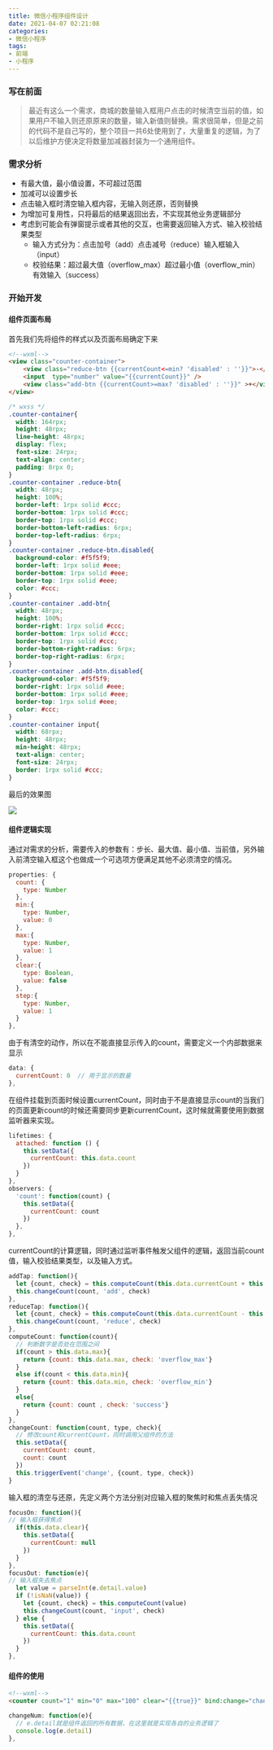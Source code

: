 ```yaml
---
title: 微信小程序组件设计
date: 2021-04-07 02:21:08
categories: 
- 微信小程序
tags:
- 前端
- 小程序
---
```



### 写在前面
> 最近有这么一个需求，商城的数量输入框用户点击的时候清空当前的值，如果用户不输入则还原原来的数量，输入新值则替换。需求很简单，但是之前的代码不是自己写的，整个项目一共6处使用到了，大量重复的逻辑，为了以后维护方便决定将数量加减器封装为一个通用组件。

<!--more-->
### 需求分析
- 有最大值，最小值设置，不可超过范围
- 加减可以设置步长
- 点击输入框时清空输入框内容，无输入则还原，否则替换
- 为增加可复用性，只将最后的结果返回出去，不实现其他业务逻辑部分
- 考虑到可能会有弹窗提示或者其他的交互，也需要返回输入方式、输入校验结果类型
  - 输入方式分为：点击加号（add）点击减号（reduce）输入框输入（input）
  - 校验结果：超过最大值（overflow_max）超过最小值（overflow_min）有效输入（success）

### 开始开发

#### 组件页面布局
首先我们先将组件的样式以及页面布局确定下来
```html
<!--wxml-->
<view class="counter-container">
    <view class="reduce-btn {{currentCount<=min? 'disabled' : ''}}">-</view>
    <input  type="number" value="{{currentCount}}" />
    <view class="add-btn {{currentCount>=max? 'disabled' : ''}}" >+</view>
</view>
```
```css
/* wxss */
.counter-container{
  width: 164rpx;
  height: 48rpx;
  line-height: 48rpx;
  display: flex;
  font-size: 24rpx;
  text-align: center;
  padding: 8rpx 0;
}
.counter-container .reduce-btn{
  width: 48rpx;
  height: 100%;
  border-left: 1rpx solid #ccc;
  border-bottom: 1rpx solid #ccc;
  border-top: 1rpx solid #ccc;
  border-bottom-left-radius: 6rpx;
  border-top-left-radius: 6rpx;
}
.counter-container .reduce-btn.disabled{
  background-color: #f5f5f9;
  border-left: 1rpx solid #eee;
  border-bottom: 1rpx solid #eee;
  border-top: 1rpx solid #eee;
  color: #ccc;
}
.counter-container .add-btn{
  width: 48rpx;
  height: 100%;
  border-right: 1rpx solid #ccc;
  border-bottom: 1rpx solid #ccc;
  border-top: 1rpx solid #ccc;
  border-bottom-right-radius: 6rpx;
  border-top-right-radius: 6rpx;
}
.counter-container .add-btn.disabled{
  background-color: #f5f5f9;
  border-right: 1rpx solid #eee;
  border-bottom: 1rpx solid #eee;
  border-top: 1rpx solid #eee;
  color: #ccc;
}
.counter-container input{
  width: 68rpx;
  height: 48rpx;
  min-height: 48rpx;
  text-align: center;
  font-size: 24rpx;
  border: 1rpx solid #ccc;
}
```
最后的效果图

![](1.png)

#### 组件逻辑实现

通过对需求的分析，需要传入的参数有：步长、最大值、最小值、当前值，另外输入前清空输入框这个也做成一个可选项方便满足其他不必须清空的情况。

```javascript
properties: {
  count: {
    type: Number
  },
  min:{
    type: Number,
    value: 0
  },
  max:{
    type: Number,
    value: 1
  },
  clear:{
    type: Boolean,
    value: false
  },
  step:{
    type: Number,
    value: 1
  }
},
```
由于有清空的动作，所以在不能直接显示传入的count，需要定义一个内部数据来显示
```javascript
data: {
  currentCount: 0  // 用于显示的数量
},
```
在组件挂载到页面时候设置currentCount，同时由于不是直接显示count的当我们的页面更新count的时候还需要同步更新currentCount，这时候就需要使用到数据监听器来实现。
```javascript
lifetimes: {
  attached: function () {
    this.setData({
      currentCount: this.data.count
    })
  }
},
observers: {
  'count': function(count) {
    this.setData({
      currentCount: count
    })
  },
},
```
currentCount的计算逻辑，同时通过监听事件触发父组件的逻辑，返回当前count值，输入校验结果类型，以及输入方式。

```javascript
addTap: function(){
  let {count, check} = this.computeCount(this.data.currentCount + this.data.step)
  this.changeCount(count, 'add', check)
},
reduceTap: function(){
  let {count, check} = this.computeCount(this.data.currentCount - this.data.step)
  this.changeCount(count, 'reduce', check)
},
computeCount: function(count){
  // 判断数字是否处在范围之间
  if(count > this.data.max){
    return {count: this.data.max, check: 'overflow_max'}
  }
  else if(count < this.data.min){
    return {count: this.data.min, check: 'overflow_min'}
  }
  else{
    return {count: count , check: 'success'}
  }
},
changeCount: function(count, type, check){
  // 修改count和currentCount，同时调用父组件的方法
  this.setData({
    currentCount: count,
    count: count
  })
  this.triggerEvent('change', {count, type, check})
}
```

输入框的清空与还原，先定义两个方法分别对应输入框的聚焦时和焦点丢失情况
```javascript
focusOn: function(){
// 输入框获得焦点
  if(this.data.clear){
    this.setData({
      currentCount: null
    })
  }
},
focusOut: function(e){
// 输入框失去焦点
  let value = parseInt(e.detail.value)
  if (!isNaN(value)) {
    let {count, check} = this.computeCount(value)
    this.changeCount(count, 'input', check)
  } else {
    this.setData({
      currentCount: this.data.count
    })
  }
},
```
#### 组件的使用

```html
<!--wxml-->
<counter count="1" min="0" max="100" clear="{{true}}" bind:change="changeNum" />
```
```javascript
changeNum: function(e){
  // e.detail就是组件返回的所有数据，在这里就是实现各自的业务逻辑了
  console.log(e.detail)
},
```
